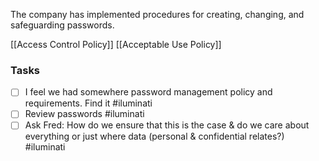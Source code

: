 The company has implemented procedures for creating, changing, and safeguarding passwords.

[[Access Control Policy]]
[[Acceptable Use Policy]]

### Tasks
- [ ] I feel we had somewhere password management policy and requirements. Find it #iluminati 
- [ ] Review passwords #iluminati 
- [ ] Ask Fred: How do we ensure that this is the case & do we care about everything or just where data (personal & confidential relates?) #iluminati